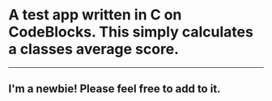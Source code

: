# A test app written in C on CodeBlocks. This simply calculates a classes average score.
---
## I'm a newbie!   Please feel free to add to it.
